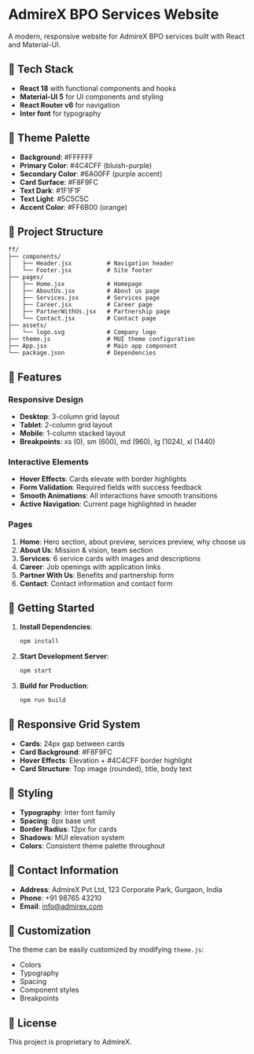 # AdmireX BPO Services Website

A modern, responsive website for AdmireX BPO services built with React and Material-UI.

## 🚀 Tech Stack

- **React 18** with functional components and hooks
- **Material-UI 5** for UI components and styling
- **React Router v6** for navigation
- **Inter font** for typography

## 🎨 Theme Palette

- **Background**: #FFFFFF
- **Primary Color**: #4C4CFF (bluish-purple)
- **Secondary Color**: #6A00FF (purple accent)
- **Card Surface**: #F8F9FC
- **Text Dark**: #1F1F1F
- **Text Light**: #5C5C5C
- **Accent Color**: #FF6B00 (orange)

## 📁 Project Structure

```
ff/
├── components/
│   ├── Header.jsx          # Navigation header
│   └── Footer.jsx          # Site footer
├── pages/
│   ├── Home.jsx            # Homepage
│   ├── AboutUs.jsx         # About us page
│   ├── Services.jsx        # Services page
│   ├── Career.jsx          # Career page
│   ├── PartnerWithUs.jsx   # Partnership page
│   └── Contact.jsx         # Contact page
├── assets/
│   └── logo.svg            # Company logo
├── theme.js                # MUI theme configuration
├── App.jsx                 # Main app component
└── package.json            # Dependencies
```

## 🎯 Features

### Responsive Design
- **Desktop**: 3-column grid layout
- **Tablet**: 2-column grid layout  
- **Mobile**: 1-column stacked layout
- **Breakpoints**: xs (0), sm (600), md (960), lg (1024), xl (1440)

### Interactive Elements
- **Hover Effects**: Cards elevate with border highlights
- **Form Validation**: Required fields with success feedback
- **Smooth Animations**: All interactions have smooth transitions
- **Active Navigation**: Current page highlighted in header

### Pages
1. **Home**: Hero section, about preview, services preview, why choose us
2. **About Us**: Mission & vision, team section
3. **Services**: 6 service cards with images and descriptions
4. **Career**: Job openings with application links
5. **Partner With Us**: Benefits and partnership form
6. **Contact**: Contact information and contact form

## 🚀 Getting Started

1. **Install Dependencies**:
   ```bash
   npm install
   ```

2. **Start Development Server**:
   ```bash
   npm start
   ```

3. **Build for Production**:
   ```bash
   npm run build
   ```

## 📱 Responsive Grid System

- **Cards**: 24px gap between cards
- **Card Background**: #F8F9FC
- **Hover Effects**: Elevation + #4C4CFF border highlight
- **Card Structure**: Top image (rounded), title, body text

## 🎨 Styling

- **Typography**: Inter font family
- **Spacing**: 8px base unit
- **Border Radius**: 12px for cards
- **Shadows**: MUI elevation system
- **Colors**: Consistent theme palette throughout

## 📧 Contact Information

- **Address**: AdmireX Pvt Ltd, 123 Corporate Park, Gurgaon, India
- **Phone**: +91 98765 43210
- **Email**: info@admirex.com

## 🔧 Customization

The theme can be easily customized by modifying `theme.js`:
- Colors
- Typography
- Spacing
- Component styles
- Breakpoints

## 📄 License

This project is proprietary to AdmireX.
